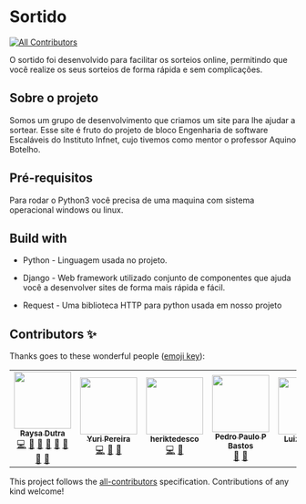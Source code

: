 # Sortido
[![All Contributors](https://img.shields.io/badge/all_contributors-5-green.svg?style=flat-square)](#contributors)

O sortido foi desenvolvido para facilitar os sorteios online, permitindo que você realize os seus sorteios de forma rápida e sem complicações.

## Sobre o projeto

Somos um grupo de desenvolvimento que criamos um site para lhe ajudar a sortear.
Esse site é fruto do projeto de bloco Engenharia de software Escaláveis do Instituto Infnet, cujo tivemos como mentor o professor Aquino Botelho.

## Pré-requisitos

Para rodar o Python3 você precisa de uma maquina com sistema operacional windows ou linux.


## Build with

* Python - Linguagem usada no projeto.

* Django - Web framework utilizado conjunto de componentes que ajuda você a desenvolver sites de forma mais rápida e fácil.

* Request - Uma biblioteca HTTP para python usada em nosso projeto

## Contributors ✨

Thanks goes to these wonderful people ([emoji key](https://allcontributors.org/docs/en/emoji-key)):

<!-- ALL-CONTRIBUTORS-LIST:START - Do not remove or modify this section -->
<!-- prettier-ignore-start -->
<!-- markdownlint-disable -->
<table>
  <tr>
    <td align="center"><a href="https://hi-hi-ray.github.io"><img src="https://avatars3.githubusercontent.com/u/13999149?v=4" width="100px;" alt=""/><br /><sub><b>Raysa Dutra</b></sub></a><br /><a href="https://github.com/hi-hi-ray/sortido/commits?author=hi-hi-ray" title="Code">💻</a> <a href="#projectManagement-hi-hi-ray" title="Project Management">📆</a> <a href="#talk-hi-hi-ray" title="Talks">📢</a> <a href="#business-hi-hi-ray" title="Business development">💼</a> <a href="#design-hi-hi-ray" title="Design">🎨</a> <a href="https://github.com/hi-hi-ray/sortido/pulls?q=is%3Apr+reviewed-by%3Ahi-hi-ray" title="Reviewed Pull Requests">👀</a> <a href="#maintenance-hi-hi-ray" title="Maintenance">🚧</a> <a href="#ideas-hi-hi-ray" title="Ideas, Planning, & Feedback">🤔</a></td>
    <td align="center"><a href="https://github.com/yurisouza"><img src="https://avatars0.githubusercontent.com/u/10949463?v=4" width="100px;" alt=""/><br /><sub><b>Yuri Pereira</b></sub></a><br /><a href="https://github.com/hi-hi-ray/sortido/commits?author=yurisouza" title="Code">💻</a> <a href="#talk-yurisouza" title="Talks">📢</a> <a href="https://github.com/hi-hi-ray/sortido/issues?q=author%3Ayurisouza" title="Bug reports">🐛</a></td>
    <td align="center"><a href="https://github.com/heriktedesco"><img src="https://avatars2.githubusercontent.com/u/15737700?v=4" width="100px;" alt=""/><br /><sub><b>heriktedesco</b></sub></a><br /><a href="https://github.com/hi-hi-ray/sortido/commits?author=heriktedesco" title="Code">💻</a> <a href="#business-heriktedesco" title="Business development">💼</a></td>
    <td align="center"><a href="https://github.com/pedroppbastos"><img src="https://avatars2.githubusercontent.com/u/33101241?v=4" width="100px;" alt=""/><br /><sub><b>Pedro Paulo P Bastos</b></sub></a><br /><a href="#business-pedroppbastos" title="Business development">💼</a> <a href="https://github.com/hi-hi-ray/sortido/commits?author=pedroppbastos" title="Documentation">📖</a></td>
    <td align="center"><a href="https://github.com/LuizFChaves"><img src="https://avatars3.githubusercontent.com/u/31765449?v=4" width="100px;" alt=""/><br /><sub><b>Luiz Chaves</b></sub></a><br /><a href="https://github.com/hi-hi-ray/sortido/commits?author=LuizFChaves" title="Code">💻</a></td>
  </tr>
</table>

<!-- markdownlint-enable -->
<!-- prettier-ignore-end -->
<!-- ALL-CONTRIBUTORS-LIST:END -->
This project follows the [all-contributors](https://github.com/all-contributors/all-contributors) specification. Contributions of any kind welcome!
